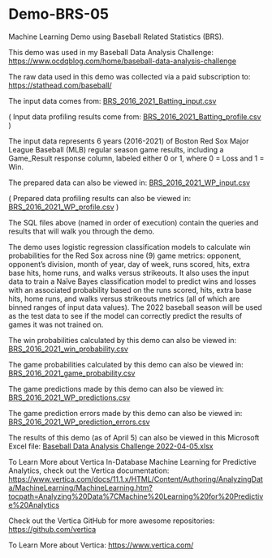 # Demo-BRS-05

Machine Learning Demo using Baseball Related Statistics (BRS).

This demo was used in my Baseball Data Analysis Challenge: https://www.ocdqblog.com/home/baseball-data-analysis-challenge

The raw data used in this demo was collected via a paid subscription to: https://stathead.com/baseball/ 

The input data comes from: [BRS_2016_2021_Batting_input.csv](https://github.com/ocdqblog/Vertica/blob/main/csv/BRS_2016_2021_Batting_input.csv)

( Input data profiling results come from: [BRS_2016_2021_Batting_profile.csv](https://github.com/ocdqblog/Vertica/blob/main/csv/BRS_2016_2021_Batting_profile.csv) )

The input data represents 6 years (2016-2021) of Boston Red Sox Major League Baseball (MLB) regular season game results, including a Game_Result response column, labeled either 0 or 1, where 0 = Loss and 1 = Win.

The prepared data can also be viewed in: [BRS_2016_2021_WP_input.csv](https://github.com/ocdqblog/Vertica/blob/main/csv/BRS_2016_2021_WP_input.csv)

( Prepared data profiling results can also be viewed in: [BRS_2016_2021_WP_profile.csv](https://github.com/ocdqblog/Vertica/blob/main/csv/BRS_2016_2021_WP_profile.csv) )

The SQL files above (named in order of execution) contain the queries and results that will walk you through the demo.

The demo uses logistic regression classification models to calculate win probabilities for the Red Sox across nine (9) game metrics: opponent, opponent’s division, month of year, day of week, runs scored, hits, extra base hits, home runs, and walks versus strikeouts. It also uses the input data to train a Naïve Bayes classification model to predict wins and losses with an associated probability based on the runs scored, hits, extra base hits, home runs, and walks versus strikeouts metrics (all of which are binned ranges of input data values). The 2022 baseball season will be used as the test data to see if the model can correctly predict the results of games it was not trained on.

The win probabilities calculated by this demo can also be viewed in: [BRS_2016_2021_win_probability.csv](https://github.com/ocdqblog/Vertica/blob/main/csv/BRS_2016_2021_win_probability.csv)

The game probabilities calculated by this demo can also be viewed in: [BRS_2016_2021_game_probability.csv](https://github.com/ocdqblog/Vertica/blob/main/csv/BRS_2016_2021_game_probability.csv)

The game predictions made by this demo can also be viewed in: [BRS_2016_2021_WP_predictions.csv](https://github.com/ocdqblog/Vertica/blob/main/csv/BRS_2016_2021_WP_predictions.csv)

The game prediction errors made by this demo can also be viewed in: [BRS_2016_2021_WP_prediction_errors.csv](https://github.com/ocdqblog/Vertica/blob/main/csv/BRS_2016_2021_WP_prediction_errors.csv)

The results of this demo (as of April 5) can also be viewed in this Microsoft Excel file: [Baseball Data Analysis Challenge 2022-04-05.xlsx](https://docs.google.com/spreadsheets/d/1AnWONcuCjqZ1bYkSGf9awVEeQQ-4m8W0/edit?ouid=106495683628010512160&rtpof=true&sd=true&usp=sharing)

To Learn More about Vertica In-Database Machine Learning for Predictive Analytics, check out the Vertica documentation: https://www.vertica.com/docs/11.1.x/HTML/Content/Authoring/AnalyzingData/MachineLearning/MachineLearning.htm?tocpath=Analyzing%20Data%7CMachine%20Learning%20for%20Predictive%20Analytics 

Check out the Vertica GitHub for more awesome repositories: https://github.com/vertica

To Learn More about Vertica: https://www.vertica.com/ 
